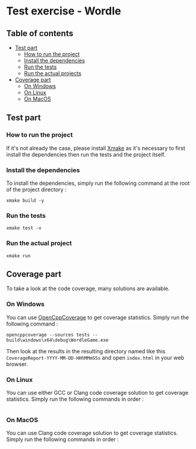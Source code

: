 # Test exercise - Wordle

## Table of contents

+ [Test part](#test-part)
    + [How to run the project](#how-to-run-the-project)
    + [Install the dependencies](#install-the-dependencies)
    + [Run the tests](#run-the-tests)
    + [Run the actual projects](#run-the-actual-project) 
+ [Coverage part](#coverage-part)
    + [On Windows](#on-windows)
    + [On Linux](#on-linux)
    + [On MacOS](#on-macos)

## Test part

### How to run the project

If it's not already the case, please install [Xmake](https://xmake.io/#/getting_started?id=installation) as it's necessary to first install the dependencies then run the tests and the project itself.

### Install the dependencies

To install the dependencies, simply run the following command at the root of the project directory :

```
xmake build -y
```

### Run the tests

```
xmake test -v
```

### Run the actual project

```
xmake run
```

## Coverage part

To take a look at the code coverage, many solutions are available.

### On Windows

You can use [OpenCppCoverage](https://github.com/OpenCppCoverage/OpenCppCoverage/releases/tag/release-0.9.9.0) to get coverage statistics. Simply run the following command :

```
opencppcoverage --sources tests -- build\windows\x64\debug\WordleGame.exe
```

Then look at the results in the resulting directory named like this `CoverageReport-YYYY-MM-DD-HHhMMmSSs` and open `index.html` in your web browser.

### On Linux

You can use either GCC or Clang code coverage solution to get coverage statistics. Simply run the following commands in order :

```

```

### On MacOS

You can use Clang code coverage solution to get coverage statistics. Simply run the following commands in order :

```

```
